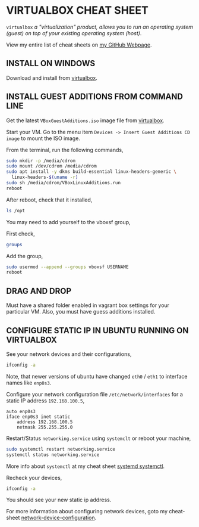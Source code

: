 # VIRTUALBOX CHEAT SHEET

`virtualbox` _a "virtualization" product, allows you to
run an operating system (guest) on top of your existing
operating system (host)_.

View my entire list of cheat sheets on
[my GitHub Webpage](https://jeffdecola.github.io/my-cheat-sheets/).

## INSTALL ON WINDOWS

Download and install from [virtualbox](https://www.virtualbox.org/).

## INSTALL GUEST ADDITIONS FROM COMMAND LINE

Get the latest `VBoxGuestAdditions.iso` image file from
[virtualbox](http://download.virtualbox.org/virtualbox).

Start your VM.  Go to the menu item
`Devices -> Insert Guest Additions CD image`
to mount the ISO image.

From the terminal, run the following commands,

```bash
sudo mkdir -p /media/cdrom
sudo mount /dev/cdrom /media/cdrom
sudo apt install -y dkms build-essential linux-headers-generic \
  linux-headers-$(uname -r)
sudo sh /media/cdrom/VBoxLinuxAdditions.run
reboot
```

After reboot, check that it installed,

```bash
ls /opt
```

You may need to add yourself to the vboxsf group,

First check,

```bash
groups
```

Add the group,

```bash
sudo usermod --append --groups vboxsf USERNAME
reboot
```

## DRAG AND DROP

Must have a shared folder enabled in vagrant box settings
for your particular VM.  Also, you must have guess additions
installed.

## CONFIGURE STATIC IP IN UBUNTU RUNNING ON VIRTUALBOX

See your network devices and their configurations,

```bash
ifconfig -a
```

Note, that newer versions of ubuntu have changed `eth0` / `eth1`
to interface names like `enp0s3`.

Configure your network configuration file
 `/etc/network/interfaces` for a static IP address `192.168.100.5`,

```text
auto enp0s3
iface enp0s3 inet static
    address 192.168.100.5
    netmask 255.255.255.0
```

Restart/Status `networking.service` using `systemclt`
or reboot your machine,

```bash
sudo systemctl restart networking.service
systemctl status networking.service
```

More info about `systemctl` at my cheat sheet
[systemd systemctl](https://github.com/JeffDeCola/my-cheat-sheets/tree/master/development/operating-systems/linux/systemd-systemctl-cheat-sheet).

Recheck your devices,

```bash
ifconfig -a
```

You should see your new static ip address.

For more information about configuring network devices, goto my cheat-sheet
[network-device-configuration](https://github.com/JeffDeCola/my-cheat-sheets/tree/master/development/operating-systems/linux/network-device-configuration-cheat-sheet).
